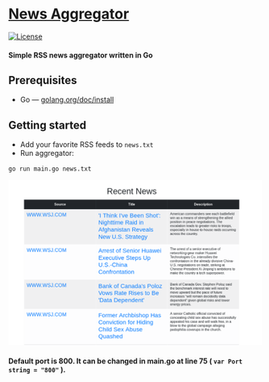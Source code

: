# [News Aggregator](https://github.com/pyzhyk/NewsAggregator/)

[![License](https://img.shields.io/badge/license-GPL-yellow.svg)][license]

[license]: https://www.gnu.org/licenses/gpl.html


#### Simple RSS news aggregator written in Go

## Prerequisites

- Go — [golang.org/doc/install](https://golang.org/doc/install)

## Getting started

- Add your favorite RSS feeds to `news.txt`
- Run aggregator:
```bash
go run main.go news.txt
```

![Screenshot-1](Images/Screenshot-1.png)

#### Default port is 800. It can be changed in main.go at line 75 (	`var Port string = "800"` ).
